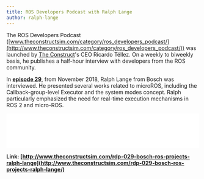 ```yaml
---
title: ROS Developers Podcast with Ralph Lange
author: ralph-lange
---
```


The ROS Developers Podcast ([www.theconstructsim.com/category/ros_developers_podcast/](http://www.theconstructsim.com/category/ros_developers_podcast/)) was launched by [The Construct](http://www.theconstructsim.com/)'s CEO Ricardo Téllez. On a weekly to biweekly basis, he publishes a half-hour interview with developers from the ROS community.

In [**episode 29**](http://www.theconstructsim.com/rdp-029-bosch-ros-projects-ralph-lange/), from November 2018, Ralph Lange from Bosch was interviewed. He presented several works related to microROS, including the Callback-group-level Executor and the system modes concept. Ralph particularly emphasized the need for real-time execution mechanisms in ROS 2 and micro-ROS.

<iframe style="border: none" src="//html5-player.libsyn.com/embed/episode/id/7540592/height/90/theme/custom/thumbnail/yes/direction/backward/render-playlist/no/custom-color/87A93A/" height="90" width="100%" scrolling="no"  allowfullscreen webkitallowfullscreen mozallowfullscreen oallowfullscreen msallowfullscreen></iframe>

**Link: [http://www.theconstructsim.com/rdp-029-bosch-ros-projects-ralph-lange](http://www.theconstructsim.com/rdp-029-bosch-ros-projects-ralph-lange/)**
